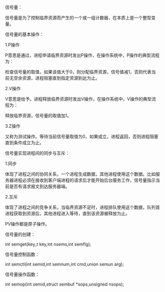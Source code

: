 信号量：

信号量是为了控制临界资源而产生的一个或一组计数器，在本质上是一个整型变量。

信号量的基本操作：

1.P操作

P意思是通过，进程申请临界资源时发出P操作，在操作系统中，P操作的典型流程为：

检查信号量的取值，如果该值大于0，则分配临界资源，信号值减1，否则代表当前无空余资源，进程阻塞直到指定资源到达为止。

2.V操作

V意思是给予。进程释放临界资源时发出V操作，在操作系统中，V操作的典型流程为：

释放临界资源，信号量的取值加1。

3.Z操作

又称为测试操作。等待当前信号量取值为0，如果成立，进程返回，否则进程阻塞直到条件成立为止。

信号量实现进程间的同步与互斥：

1.同步

体现了进程之间的协同关系，一个进程生成数据，其他进程使用这个数据。比如服务器进程必须在接收到客户端进程的请求后才能开始后台服务工作，信号量指示当前是否有请求报文到达服务器端。

2.互斥

体现了进程之间的竞争关系，当临界资源不足时，进程排队使用这个数据，队列首进程获取到资源后，其他进程进入等待，直到该资源被释放为止。

PV操作都是原子操作。


信号量的创建：

int semget(key_t key,int nsems,int semflg);

信号量控制函数：

int semctl(int semid,int semnum,int cmd,union semun arg);

信号量操作函数：

int semop(int semid,struct sembuf *sops,unsigned nsops);   


